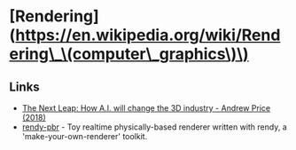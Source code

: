 # \[Rendering\]\(https://en.wikipedia.org/wiki/Rendering\_\(computer\_graphics\)\)

## Links

* [The Next Leap: How A.I. will change the 3D industry - Andrew Price \(2018\)](https://www.youtube.com/watch?v=FlgLxSLsYWQ)
* [rendy-pbr](https://github.com/termhn/rendy-pbr) - Toy realtime physically-based renderer written with rendy, a 'make-your-own-renderer' toolkit.


